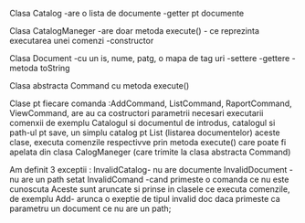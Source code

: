  Clasa Catalog
 -are o lista de documente
 -getter pt documente
 
 Clasa CatalogManeger
 -are doar metoda execute() - ce reprezinta executarea unei comenzi
 -constructor

Clasa Document
-cu un is, nume, patg, o mapa de tag uri
-settere
-gettere
-metoda toString

Clasa abstracta Command cu metoda execute()

Clase pt fiecare comanda :AddCommand, ListCommand, RaportCommand, ViewCommand, are au ca costructori parametrii necesari executarii comenxii
de exemplu Catalogul si documentul de introdus, catalogul si path-ul pt save, un simplu catalog pt List (listarea documentelor)
aceste clase, executa comenzile respectivve prin metoda execute() care poate fi apelata din clasa CalogManeger (care trimite la clasa abstracta Command)

Am definit 3 exceptii : InvalidCatalog- nu are documente
InvalidDocument -nu are un path setat
InvalidComand -cand primeste o comanda ce nu este cunoscuta
Aceste sunt aruncate si prinse in clasele ce executa comenzile, de exemplu Add- arunca o exeptie de tipul invalid doc daca primeste ca parametru un document ce nu are un path;
